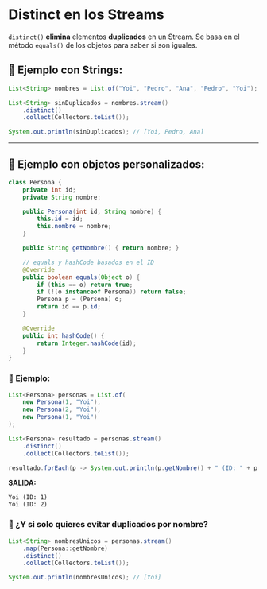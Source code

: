 # Distinct en los Streams

`distinct()` **elimina** elementos **duplicados** en un Stream. Se basa en el método `equals()` de los objetos para saber si son iguales.

## 🔧 Ejemplo con Strings:

```java
List<String> nombres = List.of("Yoi", "Pedro", "Ana", "Pedro", "Yoi");

List<String> sinDuplicados = nombres.stream()
    .distinct()
    .collect(Collectors.toList());

System.out.println(sinDuplicados); // [Yoi, Pedro, Ana]
```

---

## 🔧 Ejemplo con objetos personalizados:

```java
class Persona {
    private int id;
    private String nombre;

    public Persona(int id, String nombre) {
        this.id = id;
        this.nombre = nombre;
    }

    public String getNombre() { return nombre; }

    // equals y hashCode basados en el ID
    @Override
    public boolean equals(Object o) {
        if (this == o) return true;
        if (!(o instanceof Persona)) return false;
        Persona p = (Persona) o;
        return id == p.id;
    }

    @Override
    public int hashCode() {
        return Integer.hashCode(id);
    }
}
```

### 🧪 Ejemplo:
```java
List<Persona> personas = List.of(
    new Persona(1, "Yoi"),
    new Persona(2, "Yoi"),
    new Persona(1, "Yoi")
);

List<Persona> resultado = personas.stream()
    .distinct()
    .collect(Collectors.toList());

resultado.forEach(p -> System.out.println(p.getNombre() + " (ID: " + p.id + ")"));
```
**SALIDA:**
```less
Yoi (ID: 1)
Yoi (ID: 2)
```

### 🔁 ¿Y si solo quieres evitar duplicados por nombre?

```java
List<String> nombresUnicos = personas.stream()
    .map(Persona::getNombre)
    .distinct()
    .collect(Collectors.toList());

System.out.println(nombresUnicos); // [Yoi]
```